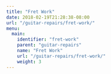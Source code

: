 ```yaml
---
title: "Fret Work"
date: 2018-02-19T21:28:38-08:00
url: "/guitar-repairs/fret-work/"
menu:
  main:
    identifier: "fret-work"
    parent: "guitar-repairs"
    name: "Fret Work"
    url: "/guitar-repairs/fret-work/"
    weight: 3
---
```

